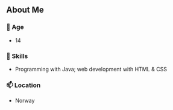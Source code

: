 ## About Me
### 👤 Age
- 14
### 🔨 Skills
-  Programming with Java; web development with HTML & CSS
### 📫 Location
- Norway

